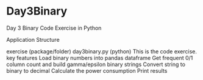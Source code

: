 # Day3Binary
Day 3 Binary Code Exercise in Python

Application Structure
 
exercise (package/folder)
  day3binary.py (python)
     This is the code exercise. 
     key features 
        Load binary numbers into  pandas dataframe
        Get frequent 0/1 column count and build gamma/epsilon binary strings
        Convert string to binary to decimal 
        Calculate the power consumption 
        Print results
